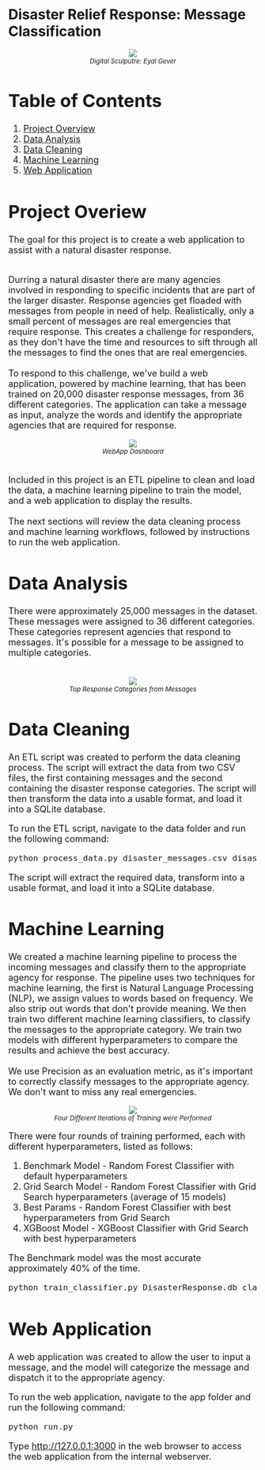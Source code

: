 # Disaster Relief Response: Message Classification

<font size='4'>

<center>

<p align="center">
    <img src="images/eyalgever.png">
    <br>
    <font size='2'><em>Digital Sculputre: Eyal Gever</em></font>
</p>

</center>

# Table of Contents
1. [Project Overview](#project-overview)
2. [Data Analysis](#data-analysis)
3. [Data Cleaning](#data-cleaning)
4. [Machine Learning](#machine-learning)
5. [Web Application](#web-application)

# Project Overiew
The goal for this project is to create a web application to assist with a natural disaster response.<br>

<br>
Durring a natural disaster there are many agencies involved in responding to specific incidents that are part of the larger disaster.  Response agencies get floaded with messages from people in need of help.  Realistically, only a small percent of messages are real emergencies that require response.  This creates a challenge for responders, as they don't have the time and resources to sift through all the messages to find the ones that are real emergencies.<br>
<br>
To respond to this challenge, we've build a web application, powered by machine learning, that has been trained on 20,000 disaster response messages, from 36 different categories.  The application can take a message as input, analyze the words and identify the appropriate agencies that are required for response.<br>
<center>

<p align="center">
    <img src="images/response_dashboard1.png">
    <br>
    <font size='2'><em>WebApp Dashboard</em></font>
</p>

</center>
<br>
Included in this project is an ETL pipeline to clean and load the data, a machine learning pipeline to train the model, and a web application to display the results.<br>
<br>
The next sections will review the data cleaning process and machine learning workflows, followed by instructions to run the web application.

# Data Analysis
There were approximately 25,000 messages in the dataset.  These messages were assigned to 36 different categories.  These categories represent agencies that respond to messages.  It's possible for a message to be assigned to multiple categories.<br>
<br>

<center>
<p align="center">
    <img src="images/categories.png">
    <br>
    <font size='2'><em>Top Response Categories from Messages</em></font>
</p>
</center>



# Data Cleaning
An ETL script was created to perform the data cleaning process.  The script will extract the data from two CSV files, the first containing messages and the second containing the disaster response categories.  The script will then transform the data into a usable format, and load it into a SQLite database.<br>

 To run the ETL script, navigate to the data folder and run the following command:
```bash
python process_data.py disaster_messages.csv disaster_categories.csv disaster_response.db
```
The script will extract the required data, transform into a usable format, and load it into a SQLite database.

# Machine Learning
We created a machine learning pipeline to process the incoming messages and classify them to the appropriate agency for response.  The pipeline uses two techniques for machine learning, the first is Natural Language Processing (NLP), we assign values to words based on frequency.  We also strip out words that don't provide meaning.  We then train two different machine learning classifiers, to classify the messages to the appropriate category.  We train two models with different hyperparameters to compare the results and achieve the best accuracy.<br>
<br>
We use Precision as an evaluation metric, as it's important to correctly classify messages to the appropriate agency.  We don't want to miss any real emergencies.<br>

<center>
<p align="center">
    <img src="images/model_output.png">
    <br>
    <font size='2'><em>Four Different Iterations of Training were Performed</em></font>
</p>
</center>

There were four rounds of training performed, each with different hyperparameters, listed as follows:
1. Benchmark Model -  Random Forest Classifier with default hyperparameters
2. Grid Search Model - Random Forest Classifier with Grid Search hyperparameters (average of 15 models)
3. Best Params - Random Forest Classifier with best hyperparameters from Grid Search
4. XGBoost Model - XGBoost Classifier with Grid Search with best hyperparameters

The Benchmark model was the most accurate approximately 40% of the time.

```bash
python train_classifier.py DisasterResponse.db classifier.pkl
```

# Web Application
A web application was created to allow the user to input a message, and the model will categorize the message and dispatch it to the appropriate agency.

To run the web application, navigate to the app folder and run the following command:
```bash
python run.py
```
Type http://127.0.0.1:3000 in the web browser to access the web application from the internal webserver.

</font>